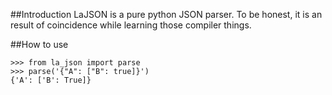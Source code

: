 ##Introduction
LaJSON is a pure python JSON parser. To be honest, it is an result of coincidence
while learning those compiler things.

##How to use
```
>>> from la_json import parse
>>> parse('{"A": ["B": true]}')
{'A': ['B': True]}
```